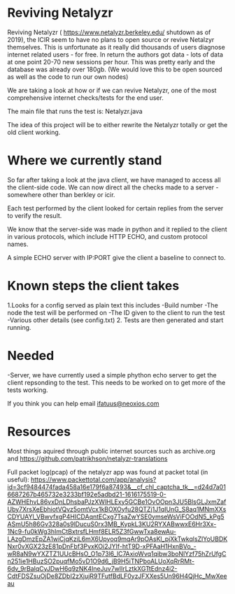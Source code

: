 # Reviving Netalyzr

Reviving Netalyzr ( https://www.netalyzr.berkeley.edu/ shutdown as of 2019), the ICIR seem to have no plans to open source or revive Netalzyr themselves. This is unfortunate as it really did thousands of users diagnose internet related users - for free.
In return  the authors got data - lots of data at one point 20-70 new sessions per hour. This was pretty early and the database was already over 180gb.
(We would love this to be open sourced as well as the code to run our own nodes)

We are taking a look at how or if we can revive Netalyzr, one of the most comprehensive internet checks/tests for the end user.

The main file that runs the test is:
Netalyzr.java

The idea of this project will be to either rewrite the Netalyzr totally or get the old client working.

# Where we currently stand
So far after taking a look at the java client, we have managed to access all the client-side code. We can now direct all the checks made to a server - somewhere other than berkley or icir.

Each test performed by the client looked for certain replies from the server to verify the result.

We know that the server-side was made in python and it replied to the client in various protocols, which include HTTP ECHO, and custom protocol names.

A simple ECHO server with IP:PORT give the client a baseline to connect to.

# Known steps the client takes

1.Looks for a config served as plain text this includes
  -Build number
  -The node the test will be performed on
  -The ID given to the client to run the test
  -Various other details (see config.txt)
2. Tests are then generated and start running.

# Needed

-Server, we have currently used a simple phython echo server to get the client repsonding to the test. This needs to be worked on to get more of the tests working.

If you think you can help email ifatuus@neoxios.com

# Resources
Most things aquired through public internet sources such as archive.org and https://github.com/patrikhson/netalyzr-translations

Full packet log(pcap) of the netalyzr app was found at packet total (in useful):
https://www.packettotal.com/app/analysis?id=3cf9484474fada458a16e179f6a87493&__cf_chl_captcha_tk__=d24d7a016687267b465732e3233bf192e5adbd21-1616175519-0-AZWHEhvL86vxDnLDhsbaPJzXWlHLExy5GCBe1OvOOpn3JU5BlsGLJxmZafUby7XrsXeEbhiotVQvz5omtVcx1kBOXOyfu28QTZj1J1qIUnG_S8aq1MNmXXsCDYUAYl_VBwvfxgP4HICDAqntECxg7TsaZwYSE0ymseWsViFOOdN5_kPg5ASmU5h86Gv328a0s9lDucuS0rx3MB_KypkL3KU2RYXABwwxE6Hr3Xx-1Nc9-fu0kWg3hImCtBxtrsfLHmf8ELR5Z3fGwwTxa8ewAu-LAzgDmzEpZA1wiCjqKziL6mX6Upyoq9mqAr9pOAsKl_pjXkTwkqlsZlYoUBDKNxr0vXGX23zE81pDnFbf3PvxKOi2JYIf-htT9D-xPFAaH1HxnBVo_-wR8aN9wYXZTZ1UUcBHsO_O1p73l6_lC7AxioWvq1qibw3boNlYzf75hZrUfgCn251ie1HBuzSO2puqfMo5vD1O9d6_jB9H5iTNPboALUoXqRrRMt-6dv_9rBalqCyJDwH6q9zNK4IneJuv7wlIrLztkXGTtEdnz4i2-CdtFDSZsuOjDe8ZDbI2zXjujR9TFutfBdLF0yzJFXXes5Un96H4QjHc_MwXeeau
